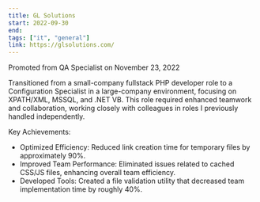 ```yaml
---
title: GL Solutions
start: 2022-09-30
end: 
tags: ["it", "general"]
link: https://glsolutions.com/
---
```

Promoted from QA Specialist on November 23, 2022

Transitioned from a small-company fullstack PHP developer role to a Configuration Specialist in a large-company environment, focusing on XPATH/XML, MSSQL, and .NET VB. This role required enhanced teamwork and collaboration, working closely with colleagues in roles I previously handled independently.

Key Achievements:
 - Optimized Efficiency: Reduced link creation time for temporary files by approximately 90%.
 - Improved Team Performance: Eliminated issues related to cached CSS/JS files, enhancing overall team efficiency.
 - Developed Tools: Created a file validation utility that decreased team implementation time by roughly 40%.